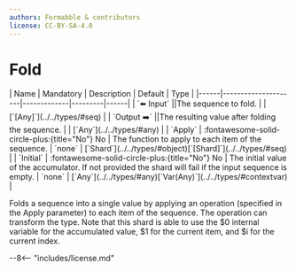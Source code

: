 ```yaml
---
authors: Formabble & contributors
license: CC-BY-SA-4.0
---
```



# Fold

<div class="sh-parameters" markdown="1">
| Name | Mandatory | Description | Default | Type |
|------|---------------------|-------------|---------|------|
| `⬅️ Input` ||The sequence to fold. | | [`[Any]`](../../types/#seq) |
| `Output ➡️` ||The resulting value after folding the sequence. | | [`Any`](../../types/#any) |
| `Apply` | :fontawesome-solid-circle-plus:{title="No"} No  | The function to apply to each item of the sequence. | `none` | [`Shard`](../../types/#object)[`[Shard]`](../../types/#seq) |
| `Initial` | :fontawesome-solid-circle-plus:{title="No"} No  | The initial value of the accumulator. If not provided the shard will fail if the input sequence is empty. | `none` | [`Any`](../../types/#any)[`Var(Any)`](../../types/#contextvar) |

</div>

Folds a sequence into a single value by applying an operation (specified in the Apply parameter) to each item of the sequence. The operation can transform the type. Note that this shard is able to use the $0 internal variable for the accumulated value, $1 for the current item, and $i for the current index.

--8<-- "includes/license.md"

